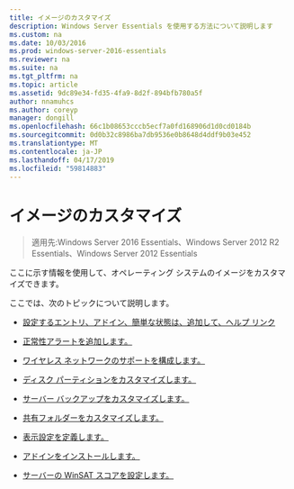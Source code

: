 ```yaml
---
title: イメージのカスタマイズ
description: Windows Server Essentials を使用する方法について説明します
ms.custom: na
ms.date: 10/03/2016
ms.prod: windows-server-2016-essentials
ms.reviewer: na
ms.suite: na
ms.tgt_pltfrm: na
ms.topic: article
ms.assetid: 9dc89e34-fd35-4fa9-8d2f-894bfb780a5f
author: nnamuhcs
ms.author: coreyp
manager: dongill
ms.openlocfilehash: 66c1b08653cccb5ecf7a0fd168906d1d0cd0184b
ms.sourcegitcommit: 0d0b32c8986ba7db9536e0b8648d4ddf9b03e452
ms.translationtype: MT
ms.contentlocale: ja-JP
ms.lasthandoff: 04/17/2019
ms.locfileid: "59814883"
---
```

# <a name="customize-the-image"></a>イメージのカスタマイズ

>適用先:Windows Server 2016 Essentials、Windows Server 2012 R2 Essentials、Windows Server 2012 Essentials

ここに示す情報を使用して、オペレーティング システムのイメージをカスタマイズできます。  
  
 ここでは、次のトピックについて説明します。  
  
-   [設定するエントリ、アドイン、簡単な状態は、追加して、ヘルプ リンク](Add-Entries-to-SETUP--ADD-INS--QUICK-STATUS--and-HELP-Links.md)  
  
-   [正常性アラートを追加します。](Add-Health-Alerts.md)  
  
-   [ワイヤレス ネットワークのサポートを構成します。](Configure-Support-for-a-Wireless-Network.md)  
  
-   [ディスク パーティションをカスタマイズします。](Customize-Disk-Partitions.md)  
  
-   [サーバー バックアップをカスタマイズします。](Customize-Server-Backup.md)  
  
-   [共有フォルダーをカスタマイズします。](Customize-Shared-Folders.md)  
  
-   [表示設定を定義します。](Define-Display-Settings.md)  
  
-   [アドインをインストールします。](Install-Add-Ins.md)  
  
-   [サーバーの WinSAT スコアを設定します。](Set-the-WinSAT-Score-on-the-Server.md)
